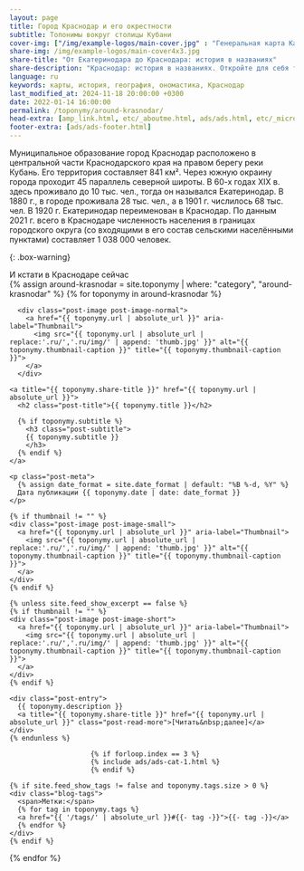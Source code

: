 ```yaml
---
layout: page
title: Город Краснодар и его окрестности
subtitle: Топонимы вокруг столицы Кубани
cover-img: ["/img/example-logos/main-cover.jpg" : "Генеральная карта Кавказского края, изданная в 1858 г."]
share-img: /img/example-logos/main-cover4x3.jpg
share-title: "От Екатеринодара до Краснодара: история в названиях"
share-description: "Краснодар: история в названиях. Откройте для себя тайны топонимов кубанской столицы и узнайте, как город рос и развивался."
language: ru
keywords: карты, история, география, ономастика, Краснодар
last_modified_at: 2024-11-18 20:00:00 +0300
date: 2022-01-14 16:00:00
permalink: /toponymy/around-krasnodar/
head-extra: [amp_link.html, etc/_aboutme.html, ads/ads.html, etc/_micro_around-krasnodar.html]
footer-extra: [ads/ads-footer.html]
---
```

Муниципальное образование город Краснодар расположено в центральной части Краснодарского края на правом берегу реки Кубань. Его территория составляет 841 км². Через южную окраину города проходит 45 параллель северной широты. В 60-х годах ХIХ в. здесь проживало до 10 тыс. чел., тогда он назывался Екатеринодар. В 1880 г., в городе проживала 28 тыс. чел., а в 1901 г. числилось 68 тыс. чел. В 1920 г. Екатеринодар переименован в Краснодар. По данным 2021 г. всего в Краснодаре численность населения в границах городского округа (со входящими в его состав сельскими населёнными пунктами) составляет 1 038 000 человек.

{: .box-warning}
<div id="weather">И кстати в Краснодаре сейчас</div>

<div class="posts-list">
  {% assign around-krasnodar = site.toponymy | where: "category", "around-krasnodar" %}
  {% for toponymy in around-krasnodar %}
  <article class="post-preview">

  <!--    {%- capture thumbnail -%}
        {% if toponymy.thumbnail-img %}
          {{ toponymy.thumbnail-img }}
        {% elsif toponymy.cover-img %}
          {% if toponymy.cover-img.first %}
            {{ toponymy.cover-img[0].first.first }}
          {% else %}
            {{ toponymy.cover-img }}
          {% endif %}
        {% else %}
        {% endif %}
      {% endcapture %}
      {% assign thumbnail=thumbnail | strip %}

      {% if site.feed_show_excerpt == false %}
      {% if thumbnail != "" %} -->
      <div class="post-image post-image-normal">
        <a href="{{ toponymy.url | absolute_url }}" aria-label="Thumbnail">
          <img src="{{ toponymy.url | absolute_url | replace:'.ru/','.ru/img/' | append: 'thumb.jpg' }}" alt="{{ toponymy.thumbnail-caption }}" title="{{ toponymy.thumbnail-caption }}">
        </a>
      </div>
  <!--    {% endif %}
      {% endif %} -->

    <a title="{{ toponymy.share-title }}" href="{{ toponymy.url | absolute_url }}">
      <h2 class="post-title">{{ toponymy.title }}</h2>

      {% if toponymy.subtitle %}
        <h3 class="post-subtitle">
        {{ toponymy.subtitle }}
        </h3>
      {% endif %}
    </a>

    <p class="post-meta">
      {% assign date_format = site.date_format | default: "%B %-d, %Y" %}
      Дата публикации {{ toponymy.date | date: date_format }}
    </p>

    {% if thumbnail != "" %}
    <div class="post-image post-image-small">
      <a href="{{ toponymy.url | absolute_url }}" aria-label="Thumbnail">
        <img src="{{ toponymy.url | absolute_url | replace:'.ru/','.ru/img/' | append: 'thumb.jpg' }}" alt="{{ toponymy.thumbnail-caption }}" title="{{ toponymy.thumbnail-caption }}">
      </a>
    </div>
    {% endif %}

    {% unless site.feed_show_excerpt == false %}
    {% if thumbnail != "" %}
    <div class="post-image post-image-short">
      <a href="{{ toponymy.url | absolute_url }}" aria-label="Thumbnail">
        <img src="{{ toponymy.url | absolute_url | replace:'.ru/','.ru/img/' | append: 'thumb.jpg' }}" alt="{{ toponymy.thumbnail-caption }}" title="{{ toponymy.thumbnail-caption }}">
      </a>
    </div>
    {% endif %}

    <div class="post-entry">
      {{ toponymy.description }}
      <a title="{{ toponymy.share-title }}" href="{{ toponymy.url | absolute_url }}" class="post-read-more">[Читать&nbsp;далее]</a>
    </div>
    {% endunless %}

                        {% if forloop.index == 3 %}
                        {% include ads/ads-cat-1.html %}
                        {% endif %}

    {% if site.feed_show_tags != false and toponymy.tags.size > 0 %}
    <div class="blog-tags">
      <span>Метки:</span>
      {% for tag in toponymy.tags %}
      <a href="{{ '/tags/' | absolute_url }}#{{- tag -}}">{{- tag -}}</a>
      {% endfor %}
    </div>
    {% endif %}

   </article>
  {% endfor %}
</div>
